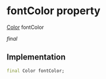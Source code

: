 


# fontColor property






[Color](https://api.flutter.dev/flutter/dart-ui/Color-class.html) fontColor
  
_final_






## Implementation

```dart
final Color fontColor;


```








